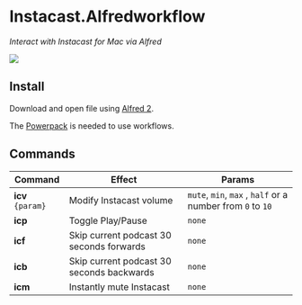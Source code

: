 # Instacast.Alfredworkflow

*Interact with Instacast for Mac via Alfred*

![](http://d.pr/i/3TSl+)

## Install

Download and open file using [Alfred 2](http://www.alfredapp.com/).

The [Powerpack](https://buy.alfredapp.com/) is needed to use workflows.

## Commands

| Command           | Effect                  | Params |
| ----------------- | ----------------------- | ------ |
| **icv** `{param}` | Modify Instacast volume | `mute`, `min`, `max` , `half` or a number from `0` to `10` |
| **icp**           | Toggle Play/Pause       | `none` |
| **icf**           | Skip current podcast 30 seconds forwards  | `none` |
| **icb**           | Skip current podcast 30 seconds backwards | `none` |
| **icm**           | Instantly mute Instacast| `none` |
